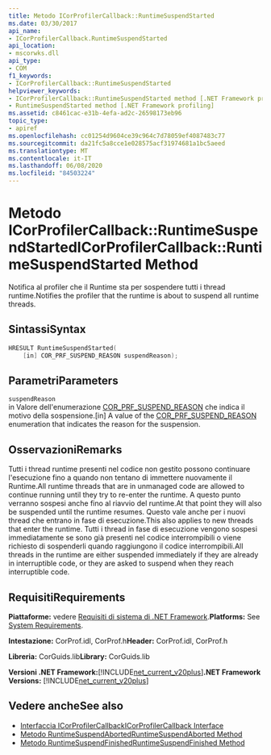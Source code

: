 ```yaml
---
title: Metodo ICorProfilerCallback::RuntimeSuspendStarted
ms.date: 03/30/2017
api_name:
- ICorProfilerCallback.RuntimeSuspendStarted
api_location:
- mscorwks.dll
api_type:
- COM
f1_keywords:
- ICorProfilerCallback::RuntimeSuspendStarted
helpviewer_keywords:
- ICorProfilerCallback::RuntimeSuspendStarted method [.NET Framework profiling]
- RuntimeSuspendStarted method [.NET Framework profiling]
ms.assetid: c8461cac-e31b-4efa-ad2c-26598173eb96
topic_type:
- apiref
ms.openlocfilehash: cc01254d9604ce39c964c7d78059ef4087483c77
ms.sourcegitcommit: da21fc5a8cce1e028575acf31974681a1bc5aeed
ms.translationtype: MT
ms.contentlocale: it-IT
ms.lasthandoff: 06/08/2020
ms.locfileid: "84503224"
---
```

# <a name="icorprofilercallbackruntimesuspendstarted-method"></a><span data-ttu-id="b1ef7-102">Metodo ICorProfilerCallback::RuntimeSuspendStarted</span><span class="sxs-lookup"><span data-stu-id="b1ef7-102">ICorProfilerCallback::RuntimeSuspendStarted Method</span></span>
<span data-ttu-id="b1ef7-103">Notifica al profiler che il Runtime sta per sospendere tutti i thread runtime.</span><span class="sxs-lookup"><span data-stu-id="b1ef7-103">Notifies the profiler that the runtime is about to suspend all runtime threads.</span></span>  
  
## <a name="syntax"></a><span data-ttu-id="b1ef7-104">Sintassi</span><span class="sxs-lookup"><span data-stu-id="b1ef7-104">Syntax</span></span>  
  
```cpp  
HRESULT RuntimeSuspendStarted(  
    [in] COR_PRF_SUSPEND_REASON suspendReason);  
```  
  
## <a name="parameters"></a><span data-ttu-id="b1ef7-105">Parametri</span><span class="sxs-lookup"><span data-stu-id="b1ef7-105">Parameters</span></span>  
 `suspendReason`  
 <span data-ttu-id="b1ef7-106">in Valore dell'enumerazione [COR_PRF_SUSPEND_REASON](cor-prf-suspend-reason-enumeration.md) che indica il motivo della sospensione.</span><span class="sxs-lookup"><span data-stu-id="b1ef7-106">[in] A value of the [COR_PRF_SUSPEND_REASON](cor-prf-suspend-reason-enumeration.md) enumeration that indicates the reason for the suspension.</span></span>  
  
## <a name="remarks"></a><span data-ttu-id="b1ef7-107">Osservazioni</span><span class="sxs-lookup"><span data-stu-id="b1ef7-107">Remarks</span></span>  
 <span data-ttu-id="b1ef7-108">Tutti i thread runtime presenti nel codice non gestito possono continuare l'esecuzione fino a quando non tentano di immettere nuovamente il Runtime.</span><span class="sxs-lookup"><span data-stu-id="b1ef7-108">All runtime threads that are in unmanaged code are allowed to continue running until they try to re-enter the runtime.</span></span> <span data-ttu-id="b1ef7-109">A questo punto verranno sospesi anche fino al riavvio del runtime.</span><span class="sxs-lookup"><span data-stu-id="b1ef7-109">At that point they will also be suspended until the runtime resumes.</span></span> <span data-ttu-id="b1ef7-110">Questo vale anche per i nuovi thread che entrano in fase di esecuzione.</span><span class="sxs-lookup"><span data-stu-id="b1ef7-110">This also applies to new threads that enter the runtime.</span></span> <span data-ttu-id="b1ef7-111">Tutti i thread in fase di esecuzione vengono sospesi immediatamente se sono già presenti nel codice interrompibili o viene richiesto di sospenderli quando raggiungono il codice interrompibili.</span><span class="sxs-lookup"><span data-stu-id="b1ef7-111">All threads in the runtime are either suspended immediately if they are already in interruptible code, or they are asked to suspend when they reach interruptible code.</span></span>  
  
## <a name="requirements"></a><span data-ttu-id="b1ef7-112">Requisiti</span><span class="sxs-lookup"><span data-stu-id="b1ef7-112">Requirements</span></span>  
 <span data-ttu-id="b1ef7-113">**Piattaforme:** vedere [Requisiti di sistema di .NET Framework](../../get-started/system-requirements.md).</span><span class="sxs-lookup"><span data-stu-id="b1ef7-113">**Platforms:** See [System Requirements](../../get-started/system-requirements.md).</span></span>  
  
 <span data-ttu-id="b1ef7-114">**Intestazione:** CorProf.idl, CorProf.h</span><span class="sxs-lookup"><span data-stu-id="b1ef7-114">**Header:** CorProf.idl, CorProf.h</span></span>  
  
 <span data-ttu-id="b1ef7-115">**Libreria:** CorGuids.lib</span><span class="sxs-lookup"><span data-stu-id="b1ef7-115">**Library:** CorGuids.lib</span></span>  
  
 <span data-ttu-id="b1ef7-116">**Versioni .NET Framework:**[!INCLUDE[net_current_v20plus](../../../../includes/net-current-v20plus-md.md)]</span><span class="sxs-lookup"><span data-stu-id="b1ef7-116">**.NET Framework Versions:** [!INCLUDE[net_current_v20plus](../../../../includes/net-current-v20plus-md.md)]</span></span>  
  
## <a name="see-also"></a><span data-ttu-id="b1ef7-117">Vedere anche</span><span class="sxs-lookup"><span data-stu-id="b1ef7-117">See also</span></span>

- [<span data-ttu-id="b1ef7-118">Interfaccia ICorProfilerCallback</span><span class="sxs-lookup"><span data-stu-id="b1ef7-118">ICorProfilerCallback Interface</span></span>](icorprofilercallback-interface.md)
- [<span data-ttu-id="b1ef7-119">Metodo RuntimeSuspendAborted</span><span class="sxs-lookup"><span data-stu-id="b1ef7-119">RuntimeSuspendAborted Method</span></span>](icorprofilercallback-runtimesuspendaborted-method.md)
- [<span data-ttu-id="b1ef7-120">Metodo RuntimeSuspendFinished</span><span class="sxs-lookup"><span data-stu-id="b1ef7-120">RuntimeSuspendFinished Method</span></span>](icorprofilercallback-runtimesuspendfinished-method.md)
